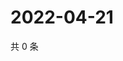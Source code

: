 # 2022-04-21

共 0 条

<!-- BEGIN WEIBO -->
<!-- 最后更新时间 Thu Apr 21 2022 17:13:42 GMT+0800 (China Standard Time) -->

<!-- END WEIBO -->
